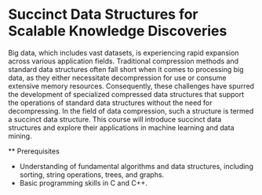 # Succinct Data Structures for Scalable Knowledge Discoveries

Big data, which includes vast datasets, is experiencing rapid expansion across various application fields. Traditional compression methods and standard data structures often fall short when it comes to processing big data, as they either necessitate decompression for use or consume extensive memory resources. Consequently, these challenges have spurred the development of specialized compressed data structures that support the operations of standard data structures without the need for decompressing. In the field of data compression, such a structure is termed a succinct data structure. This course will introduce succinct data structures and explore their applications in machine learning and data mining.

** Prerequisites
 - Understanding of fundamental algorithms and data structures, including sorting, string operations, trees, and graphs.
 - Basic programming skills in C and C++.
  
